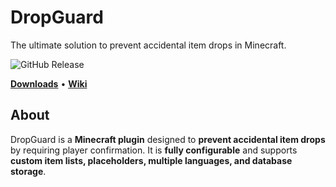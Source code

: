 # **DropGuard**  
The ultimate solution to prevent accidental item drops in Minecraft.  

![GitHub Release](https://img.shields.io/github/v/release/MrNickax/DropGuard?style=flat-square)  

[**Downloads**](https://github.com/MrNickax/DropGuard/releases) • [**Wiki**](https://github.com/MrNickax/DropGuard/wiki)

## **About**  
DropGuard is a **Minecraft plugin** designed to **prevent accidental item drops** by requiring player confirmation. It is **fully configurable** and supports **custom item lists, placeholders, multiple languages, and database storage**.  
